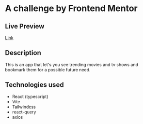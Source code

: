 # A challenge by Frontend Mentor

## Live Preview
[Link](https://entertainment-web-app-h6zp.vercel.app/)

## Description
This is an app that let's you see trending movies and tv shows and bookmark them for a possible future need.

## Technologies used
  - React (typescript)
  - Vite
  - Tailwindcss
  - react-query
  - axios
